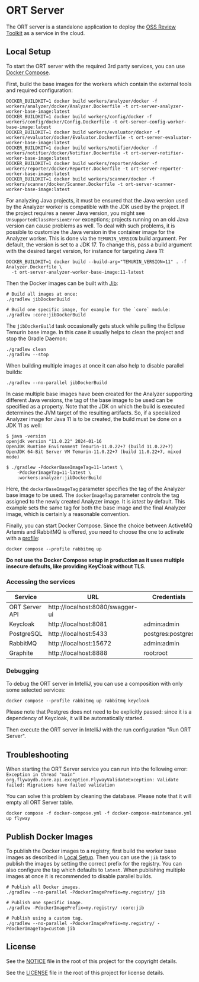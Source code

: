 # ORT Server

The ORT server is a standalone application to deploy the
[OSS Review Toolkit](https://github.com/oss-review-toolkit/ort) as a service in the cloud.

## Local Setup

To start the ORT server with the required 3rd party services, you can use
[Docker Compose](https://docs.docker.com/compose/).

First, build the base images for the workers which contain the external tools and required configuration:

```shell
DOCKER_BUILDKIT=1 docker build workers/analyzer/docker -f workers/analyzer/docker/Analyzer.Dockerfile -t ort-server-analyzer-worker-base-image:latest
DOCKER_BUILDKIT=1 docker build workers/config/docker -f workers/config/docker/Config.Dockerfile -t ort-server-config-worker-base-image:latest
DOCKER_BUILDKIT=1 docker build workers/evaluator/docker -f workers/evaluator/docker/Evaluator.Dockerfile -t ort-server-evaluator-worker-base-image:latest
DOCKER_BUILDKIT=1 docker build workers/notifier/docker -f workers/notifier/docker/Notifier.Dockerfile -t ort-server-notifier-worker-base-image:latest
DOCKER_BUILDKIT=1 docker build workers/reporter/docker -f workers/reporter/docker/Reporter.Dockerfile -t ort-server-reporter-worker-base-image:latest
DOCKER_BUILDKIT=1 docker build workers/scanner/docker -f workers/scanner/docker/Scanner.Dockerfile -t ort-server-scanner-worker-base-image:latest
```

For analyzing Java projects, it must be ensured that the Java version used by the Analyzer worker is compatible with
the JDK used by the project. If the project requires a newer Java version, you might see `UnsupportedClassVersionError`
exceptions; projects running on an old Java version can cause problems as well. To deal with such problems, it is
possible to customize the Java version in the container image for the Analyzer worker. This is done via the
`TEMURIN_VERSION` build argument. Per default, the version is set to a JDK 17. To change this, pass a build argument
with the desired target version, for instance for targeting Java 11:

```shell
DOCKER_BUILDKIT=1 docker build --build-arg="TEMURIN_VERSION=11" . -f Analyzer.Dockerfile \
  -t ort-server-analyzer-worker-base-image:11-latest
```

Then the Docker images can be built with [Jib](https://github.com/GoogleContainerTools/jib):

```shell
# Build all images at once:
./gradlew jibDockerBuild

# Build one specific image, for example for the `core` module:
./gradlew :core:jibDockerBuild
```

The `jibDockerBuild` task occasionally gets stuck while pulling the Eclipse Temurin base image. In this case it usually
helps to clean the project and stop the Gradle Daemon:

```shell
./gradlew clean
./gradlew --stop
```

When building multiple images at once it can also help to disable parallel builds:

```shell
./gradlew --no-parallel jibDockerBuild
```

In case multiple base images have been created for the Analyzer supporting different Java versions, the tag of the base
image to be used can be specified as a property. Note that the JDK on which the build is executed determines the JVM
target of the resulting artifacts. So, if a specialized Analyzer image for Java 11 is to be created, the build must be
done on a JDK 11 as well:

```shell
$ java -version
openjdk version "11.0.22" 2024-01-16
OpenJDK Runtime Environment Temurin-11.0.22+7 (build 11.0.22+7)
OpenJDK 64-Bit Server VM Temurin-11.0.22+7 (build 11.0.22+7, mixed mode)

$ ./gradlew -PdockerBaseImageTag=11-latest \
    -PdockerImageTag=11-latest \
    :workers:analyzer:jibDockerBuild
```

Here, the `dockerBaseImageTag` parameter specifies the tag of the Analyzer base image to be used. The
`dockerImageTag` parameter controls the tag assigned to the newly created Analyzer image. It is _latest_ by default.
This example sets the same tag for both the base image and the final Analyzer image, which is certainly a reasonable
convention.

Finally, you can start Docker Compose. Since the choice between ActiveMQ Artemis and RabbitMQ is offered, you need to
choose the one to activate with a [profile](https://docs.docker.com/compose/profiles/):

```shell
docker compose --profile rabbitmq up
```

**Do not use the Docker Compose setup in production as it uses multiple insecure defaults, like providing KeyCloak
without TLS.**

### Accessing the services

| Service        | URL                              | Credentials       |
|----------------|----------------------------------|-------------------|
| ORT Server API | http://localhost:8080/swagger-ui |                   |
| Keycloak       | http://localhost:8081            | admin:admin       |
| PostgreSQL     | http://localhost:5433            | postgres:postgres |
| RabbitMQ       | http://localhost:15672           | admin:admin       |
| Graphite       | http://localhost:8888            | root:root         |

### Debugging

To debug the ORT server in IntelliJ, you can use a composition with only some selected services:

```shell
docker compose --profile rabbitmq up rabbitmq keycloak 
```

Please note that Postgres does not need to be explicitly passed: since it is a dependency of Keycloak, it will be
automatically started.

Then execute the ORT server in IntelliJ with the run configuration "Run ORT Server".

## Troubleshooting

When starting the ORT Server service you can run into the following error:
`Exception in thread "main" org.flywaydb.core.api.exception.FlywayValidateException: Validate failed: Migrations have failed validation`

You can solve this problem by cleaning the database. Please note that it will empty all ORT Server table.

```shell
docker compose -f docker-compose.yml -f docker-compose-maintenance.yml up flyway
```

## Publish Docker Images

To publish the Docker images to a registry, first build the worker base images as described in
[Local Setup](#local-setup). Then you can use the `jib` task to publish the images by setting the correct prefix for the
registry. You can also configure the tag which defaults to `latest`. When publishing multiple images at once it is
recommended to disable parallel builds.

```shell
# Publish all Docker images.
./gradlew --no-parallel -PdockerImagePrefix=my.registry/ jib

# Publish one specific image.
./gradlew -PdockerImagePrefix=my.registry/ :core:jib

# Publish using a custom tag.
./gradlew --no-parallel -PdockerImagePrefix=my.registry/ -PdockerImageTag=custom jib
```

## License

See the [NOTICE](./NOTICE) file in the root of this project for the copyright details.

See the [LICENSE](./LICENSE) file in the root of this project for license details.
